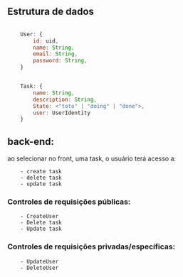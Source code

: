 

## Estrutura de dados

```javascript

    User: {
        id: uid,
        name: String,
        email: String,
        password: String,
    }


    Task: {
        name: String,
        description: String,
        State: <"toto" | "doing" | "done">,
        user: UserIdentity
    }
```



## back-end: 

ao selecionar no front, uma task, o usuário terá acesso a:
```
    - create task
    - delete task
    - update task
```


### Controles de requisições públicas:
```
    - CreateUser
    - Delete task
    - Update task
```


### Controles de requisições privadas/específicas:

```
    - UpdateUser
    - DeleteUser
```

